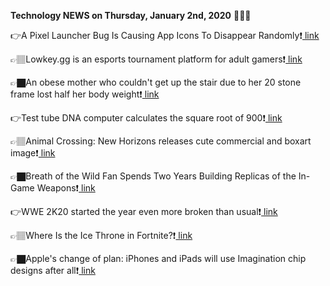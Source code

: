 <b>Technology NEWS on Thursday, January 2nd, 2020</b> 📡📡📡 

👉A Pixel Launcher Bug Is Causing App Icons To Disappear Randomly❗️<a href='https://techblock.club/?p=1972'> link</a>

👉🏽Lowkey.gg is an esports tournament platform for adult gamers❗️<a href='https://techblock.club/?p=1974'> link</a>

👉🏿An obese mother who couldn't get up the stair due to her 20 stone frame lost half her body weight❗️<a href='https://techblock.club/?p=1976'> link</a>

👉Test tube DNA computer calculates the square root of 900❗️<a href='https://techblock.club/?p=1978'> link</a>

👉🏽Animal Crossing: New Horizons releases cute commercial and boxart image❗️<a href='https://techblock.club/?p=1980'> link</a>

👉🏿Breath of the Wild Fan Spends Two Years Building Replicas of the In-Game Weapons❗️<a href='https://techblock.club/?p=1982'> link</a>

👉WWE 2K20 started the year even more broken than usual❗️<a href='https://techblock.club/?p=1984'> link</a>

👉🏽Where Is the Ice Throne in Fortnite?❗️<a href='https://techblock.club/?p=1986'> link</a>

👉🏿Apple's change of plan: iPhones and iPads will use Imagination chip designs after all❗️<a href='https://techblock.club/?p=1988'> link</a>

